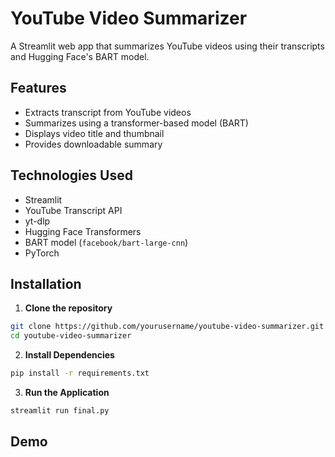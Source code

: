 # YouTube Video Summarizer

A Streamlit web app that summarizes YouTube videos using their transcripts and Hugging Face's BART model.

## Features
- Extracts transcript from YouTube videos
- Summarizes using a transformer-based model (BART)
- Displays video title and thumbnail
- Provides downloadable summary

## Technologies Used
- Streamlit  
- YouTube Transcript API  
- yt-dlp  
- Hugging Face Transformers  
- BART model (`facebook/bart-large-cnn`)  
- PyTorch  

## Installation

1. **Clone the repository**
```bash
git clone https://github.com/yourusername/youtube-video-summarizer.git
cd youtube-video-summarizer
```
2. **Install Dependencies**
```bash
pip install -r requirements.txt
```
3. **Run the Application**
```bash
streamlit run final.py
```
## Demo
